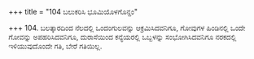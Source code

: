 +++
title = "104 ಬಲುಕರಿಸಿ ಭೂಮಿಯೊಳಗೊನ್ದಂ"

+++
104. ಬಲತ್ಕಾರದಿಂದ ನೆಲದಲ್ಲಿ ಒಂದಂಗುಲವನ್ನು ಆಕ್ರಮಿಸಿದವನಿಗೂ, ಗೋವುಗಳ ಹಿಂಡಿನಲ್ಲಿ ಒಂದೇ ಗೋವನ್ನು ಅಪಹರಿಸಿದವನಿಗೂ, ದುರಾಸೆಯಿಂದ ಕನ್ಯೆಯರಲ್ಲಿ ಒಬ್ಬಳನ್ನು ಸಂಭೋಗಿಸಿದವನಿಗೂ ನರಕದಲ್ಲಿ ಇಳಿಯುವುದೊಂದೇ ಗತಿ, ಬೇರೆ ಗತಿಯಿಲ್ಲ.